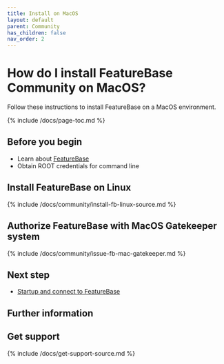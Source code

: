 ```yaml
---
title: Install on MacOS
layout: default
parent: Community
has_children: false
nav_order: 2
---
```


# How do I install FeatureBase Community on MacOS?

Follow these instructions to install FeatureBase on a MacOS environment.

{% include /docs/page-toc.md %}

## Before you begin

* Learn about [FeatureBase](/index.html)
* Obtain ROOT credentials for command line


## Install FeatureBase on Linux

{% include /docs/community/install-fb-linux-source.md %}

## Authorize FeatureBase with MacOS Gatekeeper system

{% include /docs/community/issue-fb-mac-gatekeeper.md %}

## Next step

* [Startup and connect to FeatureBase](/startup-connect-fb-local)

## Further information

## Get support

{% include /docs/get-support-source.md %}
